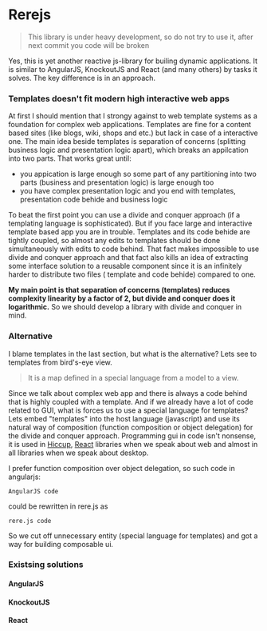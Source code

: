 # Rerejs

> This library is under heavy development, so do not try to use it, after next commit
> you code will be broken

Yes, this is yet another reactive js-library for builing dynamic applications.
It is similar to AngularJS, KnockoutJS and React (and many others) by tasks it solves.
The key difference is in an approach.

### Templates doesn't fit modern high interactive web apps
At first I should mention that I strongy against to web template systems as a foundation 
for complex web applications. Templates are fine for a content based sites (like blogs, 
wiki, shops and etc.) but lack in case of a interactive one. The main idea beside templates 
is separation of concerns (splitting business logic and presentation logic apart), which 
breaks an appilcation into two parts. That works great until:
 * you appication is large enough so some part of any partitioning into two parts (business 
 and presentation logic) is large enough too
 * you have complex presentation logic and you end with templates, presentation code behide 
 and business logic

To beat the first point you can use a divide and conquer approach (if a templating language 
is sophisticated). But if you face large and interactive template based app you are in 
trouble. Templates and its code behide are tightly coupled, so almost any edits to templates 
should be done simultaneously with edits to code behind. That fact makes impossible to use 
divide and conquer approach and that fact also kills an idea of extracting some interface 
solution to a reusable component since it is an infinitely harder to distribute two files (
template and code behide) compared to one.

**My main point is that separation of concerns (templates) reduces complexity linearity 
by a factor of 2, but divide and conquer does it logarithmic.** So we should develop a 
library with divide and conquer in mind.

### Alternative
I blame templates in the last section, but what is the alternative? Lets see to templates from 
bird's-eye view. 
> It is a map defined in a special language from a model to a view. 

Since we talk about complex web app and there is always a code behind that is highly coupled with a template. 
And if we already have a lot of code related to GUI, what is forces us to use a special language for templates? 
Lets embed "templates" into the host language (javascript) and use its natural way of composition (function 
composition or object delegation) for the divide and conquer approach. Programming gui in code isn't nonsense, 
it is used in [Hiccup](https://github.com/weavejester/hiccup), [React](http://facebook.github.io/react/) libraries 
when we speak about web and almost in all libraries when we speak about desktop.

I prefer function composition over object delegation, so such code in angularjs:

    AngularJS code

could be rewritten in rere.js as

    rere.js code

So we cut off unnecessary entity (special language for templates) and got a way for building composable ui.

### Existsing solutions
#### AngularJS
#### KnockoutJS
#### React
